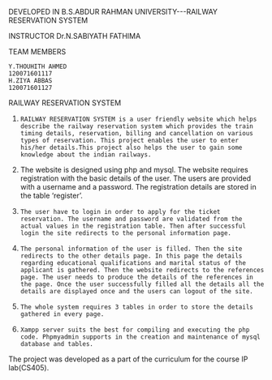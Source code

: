 DEVELOPED IN B.S.ABDUR RAHMAN UNIVERSITY---RAILWAY RESERVATION SYSTEM


INSTRUCTOR
	Dr.N.SABIYATH FATHIMA

TEAM MEMBERS

	Y.THOUHITH AHMED 
	120071601117
	H.ZIYA ABBAS 
	120071601127


RAILWAY RESERVATION SYSTEM


1.	   RAILWAY RESERVATION SYSTEM is a user friendly website which helps describe the railway reservation system which provides the train timing details, reservation, billing and cancellation on various types of reservation. This project enables the user to enter his/her details.This project also helps the user to gain some knowledge about the indian railways.

2.	The website is designed using php and mysql. The website requires registration with the basic details of the user. The users are provided with a username and a password. The registration details are stored in the table ‘register’.


3.	   The user have to login in order to apply for the ticket reservation. The username and password are validated from the actual values in the registration table. Then after successful login the site redirects to the personal information page.


4.	   The personal information of the user is filled. Then the site redirects to the other details page. In this page the details regarding educational qualifications and marital status of the applicant is gathered. Then the website redirects to the references page. The user needs to produce the details of the references in the page. Once the user successfully filled all the details all the details are displayed once and the users can logout of the site.


5.	   The whole system requires 3 tables in order to store the details gathered in every page.

6.	   Xampp server suits the best for compiling and executing the php code. Phpmyadmin supports in the creation and maintenance of mysql database and tables.

The project was developed as a part of the curriculum for the course IP lab(CS405).
